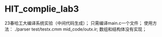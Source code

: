 # HIT_complie_lab3
23春哈工大编译系统实验（中间代码生成）；
只需编译main.c一个文件；
使用方法： ./parser test/testx.cmm mid_code/outx.ir;
数组和结构体没有实现；
